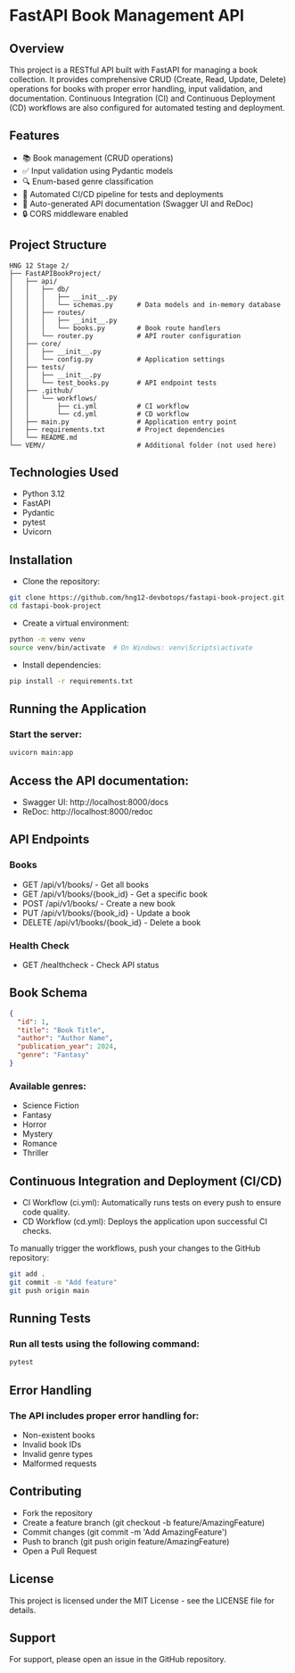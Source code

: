 # FastAPI Book Management API

## Overview

This project is a RESTful API built with FastAPI for managing a book collection. It provides comprehensive CRUD (Create, Read, Update, Delete) operations for books with proper error handling, input validation, and documentation. Continuous Integration (CI) and Continuous Deployment (CD) workflows are also configured for automated testing and deployment.

## Features

- 📚 Book management (CRUD operations)
- ✅ Input validation using Pydantic models
- 🔍 Enum-based genre classification
- 🧪 Automated CI/CD pipeline for tests and deployments
- 📝 Auto-generated API documentation (Swagger UI and ReDoc)
- 🔒 CORS middleware enabled

## Project Structure

```nginx
HNG 12 Stage 2/
├── FastAPIBookProject/
│   ├── api/
│   │   ├── db/
│   │   │   ├── __init__.py
│   │   │   └── schemas.py      # Data models and in-memory database
│   │   ├── routes/
│   │   │   ├── __init__.py
│   │   │   └── books.py        # Book route handlers
│   │   └── router.py           # API router configuration
│   ├── core/
│   │   ├── __init__.py
│   │   └── config.py           # Application settings
│   ├── tests/
│   │   ├── __init__.py
│   │   └── test_books.py       # API endpoint tests
│   ├── .github/
│   │   └── workflows/
│   │       ├── ci.yml          # CI workflow
│   │       └── cd.yml          # CD workflow
│   ├── main.py                 # Application entry point
│   ├── requirements.txt        # Project dependencies
│   └── README.md
└── VEMV/                       # Additional folder (not used here)
```

## Technologies Used

- Python 3.12
- FastAPI
- Pydantic
- pytest
- Uvicorn

## Installation

- Clone the repository:

```bash
git clone https://github.com/hng12-devbotops/fastapi-book-project.git
cd fastapi-book-project
```

- Create a virtual environment:

```bash
python -m venv venv
source venv/bin/activate  # On Windows: venv\Scripts\activate
```

- Install dependencies:

```bash
pip install -r requirements.txt
```

## Running the Application

### Start the server:

```bash
uvicorn main:app
```

## Access the API documentation:

- Swagger UI: http://localhost:8000/docs
- ReDoc: http://localhost:8000/redoc

## API Endpoints

### Books

- GET /api/v1/books/ - Get all books
- GET /api/v1/books/{book_id} - Get a specific book
- POST /api/v1/books/ - Create a new book
- PUT /api/v1/books/{book_id} - Update a book
- DELETE /api/v1/books/{book_id} - Delete a book

### Health Check

- GET /healthcheck - Check API status

## Book Schema

```json
{
  "id": 1,
  "title": "Book Title",
  "author": "Author Name",
  "publication_year": 2024,
  "genre": "Fantasy"
}
```

### Available genres:

- Science Fiction
- Fantasy
- Horror
- Mystery
- Romance
- Thriller

## Continuous Integration and Deployment (CI/CD)

- CI Workflow (ci.yml): Automatically runs tests on every push to ensure code quality.
- CD Workflow (cd.yml): Deploys the application upon successful CI checks.

To manually trigger the workflows, push your changes to the GitHub repository:

```bash
git add .
git commit -m "Add feature"
git push origin main
```

## Running Tests

### Run all tests using the following command:

```bash
pytest
```

## Error Handling

### The API includes proper error handling for:

- Non-existent books
- Invalid book IDs
- Invalid genre types
- Malformed requests

## Contributing

- Fork the repository
- Create a feature branch (git checkout -b feature/AmazingFeature)
- Commit changes (git commit -m 'Add AmazingFeature')
- Push to branch (git push origin feature/AmazingFeature)
- Open a Pull Request

## License

This project is licensed under the MIT License - see the LICENSE file for details.

## Support

For support, please open an issue in the GitHub repository.
